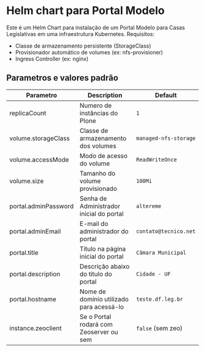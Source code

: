 # Helm chart para Portal Modelo

Este é um Helm Chart para instalação de um Portal Modelo para Casas Legislativas em uma infraestrutura Kubernetes. Requisitos:

 - Classe de armazenamento persistente (StorageClass)
 - Provisionador automático de volumes (ex: nfs-provisioner)
 - Ingress Controller (ex: nginx)

## Parametros e valores padrão

| Parametro                 | Description                                | Default               |
|---------------------------|--------------------------------------------|-----------------------|
| replicaCount              | Numero de instâncias do Plone              | `1`                   |
| volume.storageClass       | Classe de armazenamento dos volumes        | `managed-nfs-storage` |
| volume.accessMode         | Modo de acesso do volume                   | `ReadWriteOnce`       |
| volume.size               | Tamanho do volume provisionado             | `100Mi`               |
| portal.adminPassword      | Senha de Administrador inicial do portal   | `altereme`            |
| portal.adminEmail         | E-mail do administrador do portal          | `contato@tecnico.net` |
| portal.title              | Título na página inicial do portal         | `Câmara Municipal`    |
| portal.description        | Descrição abaixo do título do portal       | `Cidade - UF`         |
| portal.hostname           | Nome de domínio utilizado para acessá-lo   | `teste.df.leg.br`     |
| instance.zeoclient        | Se o Portal rodará com Zeoserver ou sem    | `false` (sem zeo)     |
